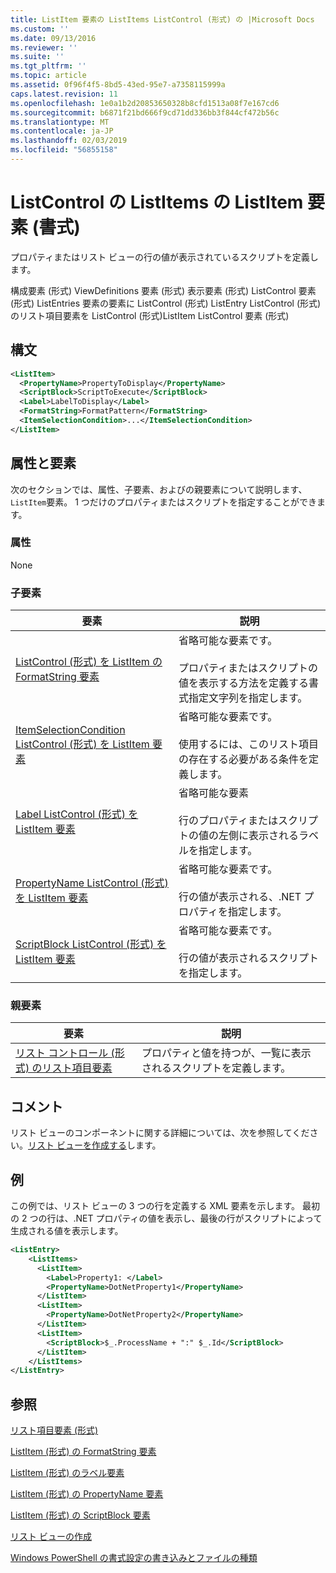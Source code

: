 ```yaml
---
title: ListItem 要素の ListItems ListControl (形式) の |Microsoft Docs
ms.custom: ''
ms.date: 09/13/2016
ms.reviewer: ''
ms.suite: ''
ms.tgt_pltfrm: ''
ms.topic: article
ms.assetid: 0f96f4f5-8bd5-43ed-95e7-a7358115999a
caps.latest.revision: 11
ms.openlocfilehash: 1e0a1b2d20853650328b8cfd1513a08f7e167cd6
ms.sourcegitcommit: b6871f21bd666f9cd71dd336bb3f844cf472b56c
ms.translationtype: MT
ms.contentlocale: ja-JP
ms.lasthandoff: 02/03/2019
ms.locfileid: "56855158"
---
```

# <a name="listitem-element-for-listitems-for-listcontrol-format"></a>ListControl の ListItems の ListItem 要素 (書式)

プロパティまたはリスト ビューの行の値が表示されているスクリプトを定義します。

構成要素 (形式) ViewDefinitions 要素 (形式) 表示要素 (形式) ListControl 要素 (形式) ListEntries 要素の要素に ListControl (形式) ListEntry ListControl (形式) のリスト項目要素を ListControl (形式)ListItem ListControl 要素 (形式)

## <a name="syntax"></a>構文

```xml
<ListItem>
  <PropertyName>PropertyToDisplay</PropertyName>
  <ScriptBlock>ScriptToExecute</ScriptBlock>
  <Label>LabelToDisplay</Label>
  <FormatString>FormatPattern</FormatString>
  <ItemSelectionCondition>...</ItemSelectionCondition>
</ListItem>
```

## <a name="attributes-and-elements"></a>属性と要素

次のセクションでは、属性、子要素、およびの親要素について説明します、`ListItem`要素。 1 つだけのプロパティまたはスクリプトを指定することができます。

### <a name="attributes"></a>属性

None

### <a name="child-elements"></a>子要素

|要素|説明|
|-------------|-----------------|
|[ListControl (形式) を ListItem の FormatString 要素](./formatstring-element-for-listitem-for-listcontrol-format.md)|省略可能な要素です。<br /><br /> プロパティまたはスクリプトの値を表示する方法を定義する書式指定文字列を指定します。|
|[ItemSelectionCondition ListControl (形式) を ListItem 要素](./itemselectioncondition-element-for-listitem-for-listcontrol-format.md)|省略可能な要素です。<br /><br /> 使用するには、このリスト項目の存在する必要がある条件を定義します。|
|[Label ListControl (形式) を ListItem 要素](./label-element-for-listitem-for-listcontrol-format.md)|省略可能な要素<br /><br /> 行のプロパティまたはスクリプトの値の左側に表示されるラベルを指定します。|
|[PropertyName ListControl (形式) を ListItem 要素](./propertyname-element-for-listitem-for-listcontrol-format.md)|省略可能な要素です。<br /><br /> 行の値が表示される、.NET プロパティを指定します。|
|[ScriptBlock ListControl (形式) を ListItem 要素](./scriptblock-element-for-listitem-for-listcontrol-format.md)|省略可能な要素です。<br /><br /> 行の値が表示されるスクリプトを指定します。|

### <a name="parent-elements"></a>親要素

|要素|説明|
|-------------|-----------------|
|[リスト コントロール (形式) のリスト項目要素](./listitems-element-for-listentry-for-listcontrol-format.md)|プロパティと値を持つが、一覧に表示されるスクリプトを定義します。|

## <a name="remarks"></a>コメント

リスト ビューのコンポーネントに関する詳細については、次を参照してください。[リスト ビューを作成する](./creating-a-list-view.md)します。

## <a name="example"></a>例

この例では、リスト ビューの 3 つの行を定義する XML 要素を示します。 最初の 2 つの行は、.NET プロパティの値を表示し、最後の行がスクリプトによって生成される値を表示します。

```xml
<ListEntry>
    <ListItems>
      <ListItem>
        <Label>Property1: </Label>
        <PropertyName>DotNetProperty1</PropertyName>
      </ListItem>
      <ListItem>
        <PropertyName>DotNetProperty2</PropertyName>
      </ListItem>
      <ListItem>
        <ScriptBlock>$_.ProcessName + ":" $_.Id</ScriptBlock>
      </ListItem>
    </ListItems>
</ListEntry>

```

## <a name="see-also"></a>参照

[リスト項目要素 (形式)](./listitems-element-for-listentry-for-listcontrol-format.md)

[ListItem (形式) の FormatString 要素](./formatstring-element-for-listitem-for-listcontrol-format.md)

[ListItem (形式) のラベル要素](./label-element-for-listitem-for-listcontrol-format.md)

[ListItem (形式) の PropertyName 要素](./propertyname-element-for-listitem-for-listcontrol-format.md)

[ListItem (形式) の ScriptBlock 要素](./scriptblock-element-for-listitem-for-listcontrol-format.md)

[リスト ビューの作成](./creating-a-list-view.md)

[Windows PowerShell の書式設定の書き込みとファイルの種類](./writing-a-powershell-formatting-file.md)
